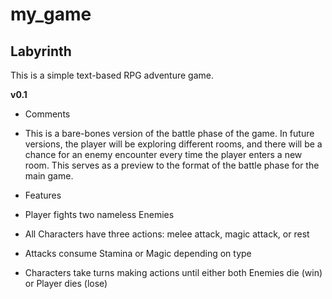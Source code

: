 my_game
=========

Labyrinth
---------

This is a simple text-based RPG adventure game.

**v0.1**

*	Comments
	
* This is a bare-bones version of the battle phase of the game. In future versions, the player will be exploring different rooms, and there will be a chance for an enemy encounter every time the player enters a new room. This serves as a preview to the format of the battle phase for the main game.
		
*	Features
	
* Player fights two nameless Enemies
* All Characters have three actions: melee attack, magic attack, or rest
* Attacks consume Stamina or Magic depending on type
* Characters take turns making actions until either both Enemies die (win) or Player dies (lose)

